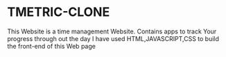 # TMETRIC-CLONE
This Website is a time management Website. Contains apps to track Your progress through out the day
I have used HTML,JAVASCRIPT,CSS to build the front-end of this Web page
